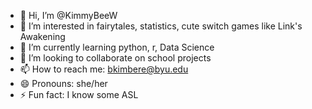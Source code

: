 - 👋 Hi, I’m @KimmyBeeW
- 👀 I’m interested in fairytales, statistics, cute switch games like Link's Awakening
- 🌱 I’m currently learning python, r, Data Science
- 💞️ I’m looking to collaborate on school projects
- 📫 How to reach me: bkimbere@byu.edu
- 😄 Pronouns: she/her
- ⚡ Fun fact: I know some ASL

<!---
KimmyBeeW/KimmyBeeW is a ✨ special ✨ repository because its `README.md` (this file) appears on your GitHub profile.
You can click the Preview link to take a look at your changes.
--->
